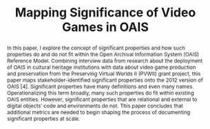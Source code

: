 ---
abstract: In this paper, I explore the concept of significant properties and how such
  properties do and do not fit within the Open Archival Information System (OAIS)
  Reference Model. Combining interview data from research about the deployment of
  OAIS in cultural heritage institutions with data about video game production and
  preservation from the Preserving Virtual Worlds II (PVWII) grant project, this paper
  maps stakeholder-identified significant properties onto the 2012 version of OAIS
  [4]. Significant properties have many definitions and even many names. Operationalizing
  this term broadly, many such properties do fit within existing OAIS entities. However,
  significant properties that are relational and external to digital objects’ code
  and environments do not. This paper concludes that additional metrics are needed
  to begin shaping the process of documenting significant properties at scale.
creators:
- Bettivia, Rhiannon S.
date: null
document_url: https://services.phaidra.univie.ac.at/api/object/o:503173/download
grand_parent: iPRES
institutions: []
keywords: []
landing_page_url: https://phaidra.univie.ac.at/o:503173
language: eng
layout: publication
license: CC BY-NC-SA 3.0 AT
notes_url: null
parent: iPRES 2016
publication_type: paper
size: 397041
slides_url: null
source_name: iPRES
stream_url: null
title: Mapping Significance of Video Games in OAIS
year: 2016
---